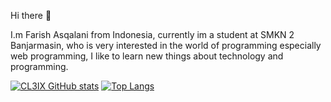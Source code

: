 Hi there 👋

I.m Farish Asqalani from Indonesia, currently im a student at SMKN 2 Banjarmasin, who is very interested in the world of programming especially web programming, I like to learn new things about technology and programming. 

[![CL3IX GitHub stats](https://github-readme-stats.vercel.app/api?username=CL3IX&show_icons=true&theme=vue-dark)](https://github.com/anuraghazra/github-readme-stats)
[![Top Langs](https://github-readme-stats.vercel.app/api/top-langs/?username=CL3IX&layout=compact)](https://github.com/anuraghazra/github-readme-stats)
